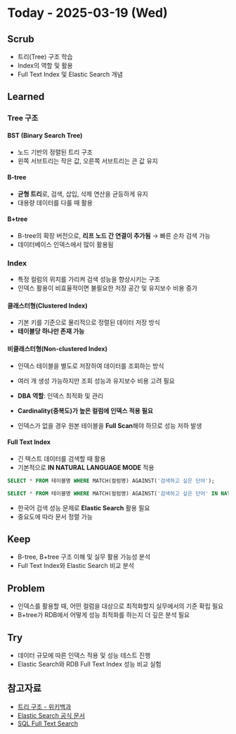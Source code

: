 # Today - 2025-03-19 (Wed)

## Scrub
- 트리(Tree) 구조 학습
- Index의 역할 및 활용
- Full Text Index 및 Elastic Search 개념

## Learned

### Tree 구조
#### BST (Binary Search Tree)
- 노드 기반의 정렬된 트리 구조
- 왼쪽 서브트리는 작은 값, 오른쪽 서브트리는 큰 값 유지

#### B-tree
- **균형 트리**로, 검색, 삽입, 삭제 연산을 균등하게 유지
- 대용량 데이터를 다룰 때 활용

#### B+tree
- B-tree의 확장 버전으로, **리프 노드 간 연결이 추가됨** → 빠른 순차 검색 가능
- 데이터베이스 인덱스에서 많이 활용됨

### Index
- 특정 컬럼의 위치를 가리켜 검색 성능을 향상시키는 구조
- 인덱스 활용이 비효율적이면 불필요한 저장 공간 및 유지보수 비용 증가

#### 클래스터형(Clustered Index)
- 기본 키를 기준으로 물리적으로 정렬된 데이터 저장 방식
- **테이블당 하나만 존재 가능**

#### 비클래스터형(Non-clustered Index)
- 인덱스 테이블을 별도로 저장하여 데이터를 조회하는 방식
- 여러 개 생성 가능하지만 조회 성능과 유지보수 비용 고려 필요

- **DBA 역할**: 인덱스 최적화 및 관리
- **Cardinality(중복도)가 높은 컬럼에 인덱스 적용 필요**
- 인덱스가 없을 경우 원본 테이블을 **Full Scan**해야 하므로 성능 저하 발생

#### Full Text Index
- 긴 텍스트 데이터를 검색할 때 활용
- 기본적으로 **IN NATURAL LANGUAGE MODE** 적용

```sql
SELECT * FROM 테이블명 WHERE MATCH(컬럼명) AGAINST('검색하고 싶은 단어');

SELECT * FROM 테이블명 WHERE MATCH(컬럼명) AGAINST('검색하고 싶은 단어' IN NATURAL LANGUAGE MODE);
```

- 한국어 검색 성능 문제로 **Elastic Search** 활용 필요
- 중요도에 따라 문서 정렬 가능

## Keep
- B-tree, B+tree 구조 이해 및 실무 활용 가능성 분석
- Full Text Index와 Elastic Search 비교 분석

## Problem
- 인덱스를 활용할 때, 어떤 컬럼을 대상으로 최적화할지 실무에서의 기준 확립 필요
- B+tree가 RDB에서 어떻게 성능 최적화를 하는지 더 깊은 분석 필요

## Try
- 데이터 규모에 따른 인덱스 적용 및 성능 테스트 진행
- Elastic Search와 RDB Full Text Index 성능 비교 실험

## 참고자료
- [트리 구조 - 위키백과](https://ko.wikipedia.org/wiki/%ED%8A%B8%EB%A6%AC_%EA%B5%AC%EC%A1%B0)
- [Elastic Search 공식 문서](https://www.elastic.co/)
- [SQL Full Text Search](https://dev.mysql.com/doc/refman/8.0/en/fulltext-search.html)
